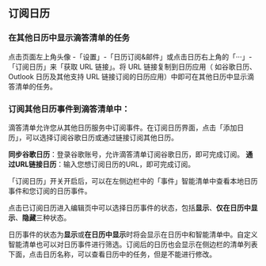 ## 订阅日历

 ### 在其他日历中显示滴答清单的任务
 
点击页面左上角头像 -「设置」-「日历订阅&邮件」或点击日历右上角的「···」-「订阅日历」来「获取 URL 链接」。将 URL 链接复制到日历应用（ 如谷歌日历、Outlook 日历及其他支持 URL 链接订阅的日历应用）中即可在其他日历中显示滴答清单的任务。


### 订阅其他日历事件到滴答清单中：
  滴答清单允许您从其他日历服务中订阅事件。在订阅日历界面，点击「添加日历」，可以选择订阅谷歌日历或通过链接订阅其他日历。

 **同步谷歌日历**：登录谷歌账号，允许滴答清单订阅谷歌日历，即可完成订阅。 
 **通过URL链接日历**：输入您想订阅日历的URL，即可完成订阅。

「订阅日历」开关开启后，可以在左侧边栏中的「事件」智能清单中查看本地日历事件和您订阅的日历事件。

点击已订阅日历进入编辑页中可以选择日历事件的状态，包括**显示**、**仅在日历中显示**、**隐藏**三种状态。

日历事件的状态为**显示**或**在日历中显示**时将会显示在日历中和智能清单中。自定义智能清单也可以对日历事件进行筛选。订阅后的日历也会显示在侧边栏的清单列表下面，点击日历名称，可以查看日历中的任务，但是不能进行修改。
